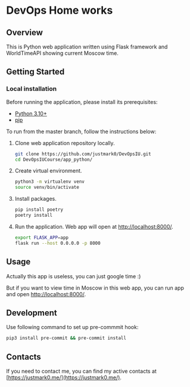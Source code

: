 # DevOps Home works

## Overview
This is Python web application written using Flask framework and WorldTimeAPI showing current Moscow time.

## Getting Started
### Local installation
Before running the application, please install its prerequisites:
* [Python 3.10+](https://www.python.org/downloads/)
* [pip](https://pip.pypa.io/en/stable/installation/)

To run from the master branch, follow the instructions below:
1. Clone web application repository locally.
    ```bash
    git clone https://github.com/justmark0/DevOpsIU.git
    cd DevOpsIUCourse/app_python/
    ```
2. Create virtual environment.
    ```bash
    python3 -m virtualenv venv 
    source venv/bin/activate
    ```
3. Install packages.
    ```bash
    pip install poetry
    poetry install
    ```
4. Run the application. Web app will open at [http://localhost:8000/](http://localhost:8000/).
    ```bash
    export FLASK_APP=app
    flask run --host 0.0.0.0 -p 8000
    ```
## Usage
Actually this app is useless, you can just google time :)

But if you want to view time in Moscow in this web app, you can run app and open [http://localhost:8000/](http://localhost:8000/).

## Development
Use following command to set up pre-commmit hook:
```bash
pip3 install pre-commit && pre-commit install
```

## Contacts
If you need to contact me, you can find my active contacts at  [https://justmark0.me/](https://justmark0.me/).
